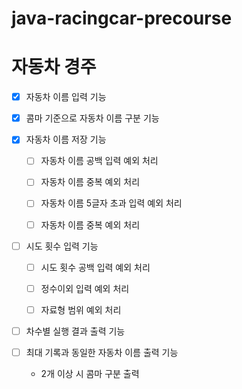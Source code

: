 # java-racingcar-precourse
# 자동차 경주
- [x] 자동차 이름 입력 기능
- [x] 콤마 기준으로 자동차 이름 구분 기능
- [x] 자동차 이름 저장 기능
  - [ ] 자동차 이름 공백 입력 예외 처리
  - [ ] 자동차 이름 중복 예외 처리
  - [ ] 자동차 이름 5글자 초과 입력 예외 처리
  - [ ] 자동차 이름 중복 예외 처리


- [ ] 시도 횟수 입력 기능
  - [ ] 시도 횟수 공백 입력 예외 처리
  - [ ] 정수이외 입력 예외 처리
  - [ ] 자료형 범위 예외 처리


- [ ] 차수별 실행 결과 출력 기능


- [ ] 최대 기록과 동일한 자동차 이름 출력 기능
  * 2개 이상 시 콤마 구분 출력